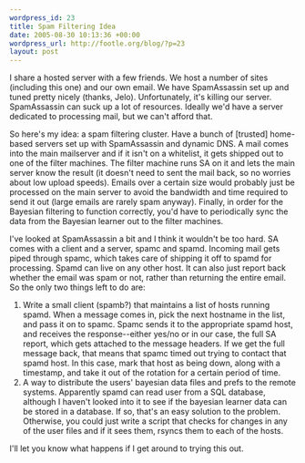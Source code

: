 ```yaml
--- 
wordpress_id: 23
title: Spam Filtering Idea
date: 2005-08-30 10:13:36 +00:00
wordpress_url: http://footle.org/blog/?p=23
layout: post
---
```

<p>I share a hosted server with a few friends. We host a number of sites (including this one) and our own email. We have SpamAssassin set up and tuned pretty nicely (thanks, Jelo). Unfortunately, it's killing our server. SpamAssassin can suck up a lot of resources. Ideally we'd have a server dedicated to processing mail, but we can't afford that.</p>

<p>So here's my idea: a spam filtering cluster. Have a bunch of [trusted] home-based servers set up with SpamAssassin and dynamic DNS. A mail comes into the main mailserver and if it isn't on a whitelist, it gets shipped out to one of the filter machines. The filter machine runs SA on it and lets the main server know the result (it doesn't need to sent the mail back, so no worries about low upload speeds). Emails over a certain size would probably just be processed on the main server to avoid the bandwidth and time required to send it out (large emails are rarely spam anyway). Finally, in order for the Bayesian filtering to function correctly, you'd have to periodically sync the data from the Bayesian learner out to the filter machines.</p>

<p>I've looked at SpamAssassin a bit and I think it wouldn't be too hard. SA comes with a client and a server, spamc and spamd. Incoming mail gets piped through spamc, which takes care of shipping it off to spamd for processing. Spamd can live on any other host. It can also just report back whether the email was spam or not, rather than returning the entire email. So the only two things left to do are:</p>
<ol>
  <li>Write a small client (spamb?) that maintains a list of hosts running spamd. When a message comes in, pick the next hostname in the list, and pass it on to spamc. Spamc sends it to the appropriate spamd host, and receives the response--either yes/no or in our case, the full SA report, which gets attached to the message headers. If we get the full message back, that means that spamc timed out trying to contact that spamd host. In this case, mark that host as being down, along with a timestamp, and take it out of the rotation for a certain period of time.</li>
<li>A way to distribute the users' bayesian data files and prefs to the remote systems. Apparently spamd can read user from a SQL database, although I haven't looked into it to see if the bayesian learner data can be stored in a database. If so, that's an easy solution to the problem. Otherwise, you could just write a script that checks for changes in any of the user files and if it sees them, rsyncs them to each of the hosts.</li>
</ol>

<p>I'll let you know what happens if I get around to trying this out.</p>



